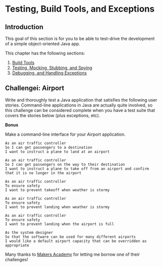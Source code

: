 # Testing, Build Tools, and Exceptions

## Introduction
This goal of this section is for you to be able to test-drive the development of a simple object-oriented Java app.

This chapter has the following sections:

1. [Build Tools](2-1-buildtools-gradle-maven)
2. [Testing, Mocking, Stubbing, and Spying](2-2-testing-stubbing-spying)
3. [Debugging, and Handling Exceptions](2-3-debugging-handling-exceptions)

## Challengei: Airport
Write and thoroughly test a Java application that satisfies the following user
stories. Command-line applications in Java are actually quite involved, so
this challenge can be considered complete when you have a test suite that
covers the stories below (plus exceptions, etc).

**Bonus**

Make a command-line interface for your Airport application.

```
As an air traffic controller
So I can get passengers to a destination
I want to instruct a plane to land at an airport

As an air traffic controller
So I can get passengers on the way to their destination
I want to instruct a plane to take off from an airport and confirm that it is no longer in the airport

As an air traffic controller
To ensure safety
I want to prevent takeoff when weather is stormy

As an air traffic controller
To ensure safety
I want to prevent landing when weather is stormy

As an air traffic controller
To ensure safety
I want to prevent landing when the airport is full

As the system designer
So that the software can be used for many different airports
I would like a default airport capacity that can be overridden as appropriate
```

Many thanks to [Makers Academy](http://www.makersacademy.com/) for letting me
borrow one of their challenges!

